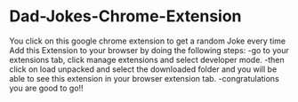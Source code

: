 # Dad-Jokes-Chrome-Extension
You click on this google chrome extension to get a random Joke every time
Add this Extension to your browser by doing the following steps:
-go to your extensions tab, click manage extensions and select developer mode.
-then click on load unpacked and select the downloaded folder and you will be able to see this extension in your browser extension tab.
-congratulations you are good to go!!

